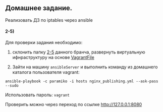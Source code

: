 ## Домашнее задание.
Реализовать ДЗ по iptables через ansible

#### 2-5)
Для проверки задания необходимо:

1) склонить папку [2-5](https://github.com/bootcd/Otus-linux-homework/tree/ansible/2-5) данного бранча, развернуть виртуальную ифнраструктуру на основе [VagrantFile](https://github.com/bootcd/Otus-linux-homework/blob/ansible/2-5/Vagrantfile)

2) Зайти на машину `ansibleServer` и выполнить команду из домашнего каталога пользователя vagrant: 

`ansible-playbook -c paramiko -i hosts nginx_publishing.yml --ask-pass --sudo`

Использовать пароль: `vagrant`

Проверить можно через переход по ссылке http://127.0.0.1:8080
